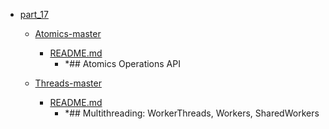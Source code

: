 - <a href = "F:\Node_projects\Node_Way\Education\TSH_video\Timur_Video_Node.js\part_17\cat.part_17\dir.part_17.md">part_17</a>
    - <a href = "F:\Node_projects\Node_Way\Education\TSH_video\Timur_Video_Node.js\part_17\Atomics-master\cat.Atomics-master\dir.Atomics-master.md">Atomics-master</a>
        - <a href = "F:\Node_projects\Node_Way\Education\TSH_video\Timur_Video_Node.js\part_17\Atomics-master\README.md">README.md</a>
            - *## Atomics Operations API
    
    - <a href = "F:\Node_projects\Node_Way\Education\TSH_video\Timur_Video_Node.js\part_17\Threads-master\cat.Threads-master\dir.Threads-master.md">Threads-master</a>
        - <a href = "F:\Node_projects\Node_Way\Education\TSH_video\Timur_Video_Node.js\part_17\Threads-master\README.md">README.md</a>
            - *## Multithreading: WorkerThreads, Workers, SharedWorkers
    
